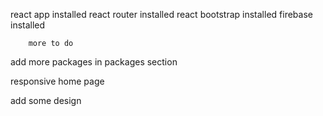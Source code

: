 react app installed 
react router installed
react bootstrap installed
firebase installed 




        more to do

add more packages in packages section 



responsive home page

add some design
